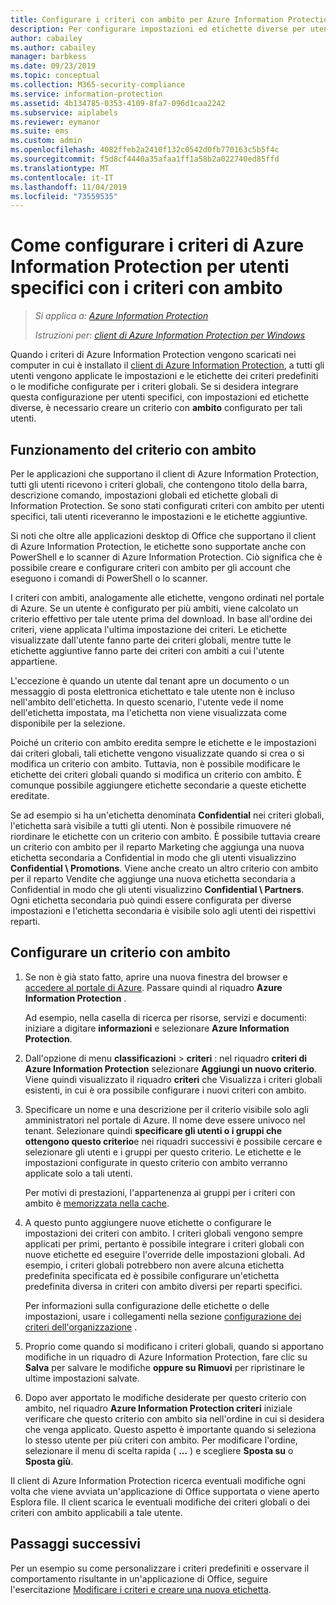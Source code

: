 ```yaml
---
title: Configurare i criteri con ambito per Azure Information Protection - AIP
description: Per configurare impostazioni ed etichette diverse per utenti specifici, è necessario configurare un criterio con ambito per Azure Information Protection.
author: cabailey
ms.author: cabailey
manager: barbkess
ms.date: 09/23/2019
ms.topic: conceptual
ms.collection: M365-security-compliance
ms.service: information-protection
ms.assetid: 4b134785-0353-4109-8fa7-096d1caa2242
ms.subservice: aiplabels
ms.reviewer: eymanor
ms.suite: ems
ms.custom: admin
ms.openlocfilehash: 4082ffeb2a2410f132c0542d0fb770163c5b5f4c
ms.sourcegitcommit: f5d8cf4440a35afaa1ff1a58b2a022740ed85ffd
ms.translationtype: MT
ms.contentlocale: it-IT
ms.lasthandoff: 11/04/2019
ms.locfileid: "73559535"
---
```

# <a name="how-to-configure-the-azure-information-protection-policy-for-specific-users-by-using-scoped-policies"></a>Come configurare i criteri di Azure Information Protection per utenti specifici con i criteri con ambito

>*Si applica a: [Azure Information Protection](https://azure.microsoft.com/pricing/details/information-protection)*
>
> *Istruzioni per: [client di Azure Information Protection per Windows](faqs.md#whats-the-difference-between-the-azure-information-protection-client-and-the-azure-information-protection-unified-labeling-client)*

Quando i criteri di Azure Information Protection vengono scaricati nei computer in cui è installato il [client di Azure Information Protection](https://www.microsoft.com/en-us/download/details.aspx?id=53018), a tutti gli utenti vengono applicate le impostazioni e le etichette dei criteri predefiniti o le modifiche configurate per i criteri globali. Se si desidera integrare questa configurazione per utenti specifici, con impostazioni ed etichette diverse, è necessario creare un criterio con **ambito** configurato per tali utenti.

## <a name="how-scoped-policies-work"></a>Funzionamento del criterio con ambito

Per le applicazioni che supportano il client di Azure Information Protection, tutti gli utenti ricevono i criteri globali, che contengono titolo della barra, descrizione comando, impostazioni globali ed etichette globali di Information Protection. Se sono stati configurati criteri con ambito per utenti specifici, tali utenti riceveranno le impostazioni e le etichette aggiuntive. 

Si noti che oltre alle applicazioni desktop di Office che supportano il client di Azure Information Protection, le etichette sono supportate anche con PowerShell e lo scanner di Azure Information Protection. Ciò significa che è possibile creare e configurare criteri con ambito per gli account che eseguono i comandi di PowerShell o lo scanner. 

I criteri con ambiti, analogamente alle etichette, vengono ordinati nel portale di Azure. Se un utente è configurato per più ambiti, viene calcolato un criterio effettivo per tale utente prima del download. In base all'ordine dei criteri, viene applicata l'ultima impostazione dei criteri. Le etichette visualizzate dall'utente fanno parte dei criteri globali, mentre tutte le etichette aggiuntive fanno parte dei criteri con ambiti a cui l'utente appartiene.

L'eccezione è quando un utente dal tenant apre un documento o un messaggio di posta elettronica etichettato e tale utente non è incluso nell'ambito dell'etichetta. In questo scenario, l'utente vede il nome dell'etichetta impostata, ma l'etichetta non viene visualizzata come disponibile per la selezione.  

Poiché un criterio con ambito eredita sempre le etichette e le impostazioni dai criteri globali, tali etichette vengono visualizzate quando si crea o si modifica un criterio con ambito. Tuttavia, non è possibile modificare le etichette dei criteri globali quando si modifica un criterio con ambito. È comunque possibile aggiungere etichette secondarie a queste etichette ereditate.

Se ad esempio si ha un'etichetta denominata **Confidential** nei criteri globali, l'etichetta sarà visibile a tutti gli utenti. Non è possibile rimuovere né riordinare le etichette con un criterio con ambito. È possibile tuttavia creare un criterio con ambito per il reparto Marketing che aggiunga una nuova etichetta secondaria a Confidential in modo che gli utenti visualizzino **Confidential \ Promotions**. Viene anche creato un altro criterio con ambito per il reparto Vendite che aggiunge una nuova etichetta secondaria a Confidential in modo che gli utenti visualizzino **Confidential \ Partners**. Ogni etichetta secondaria può quindi essere configurata per diverse impostazioni e l'etichetta secondaria è visibile solo agli utenti dei rispettivi reparti.

## <a name="configure-a-scoped-policy"></a>Configurare un criterio con ambito

1. Se non è già stato fatto, aprire una nuova finestra del browser e [accedere al portale di Azure](configure-policy.md#signing-in-to-the-azure-portal). Passare quindi al riquadro **Azure Information Protection** .

    Ad esempio, nella casella di ricerca per risorse, servizi e documenti: iniziare a digitare **informazioni** e selezionare **Azure Information Protection**.

2. Dall'opzione di menu **classificazioni** > **criteri** : nel riquadro **criteri di Azure Information Protection** selezionare **Aggiungi un nuovo criterio**. Viene quindi visualizzato il riquadro **criteri** che Visualizza i criteri globali esistenti, in cui è ora possibile configurare i nuovi criteri con ambito.

3. Specificare un nome e una descrizione per il criterio visibile solo agli amministratori nel portale di Azure. Il nome deve essere univoco nel tenant. Selezionare quindi **specificare gli utenti o i gruppi che ottengono questo criterio**e nei riquadri successivi è possibile cercare e selezionare gli utenti e i gruppi per questo criterio. Le etichette e le impostazioni configurate in questo criterio con ambito verranno applicate solo a tali utenti.
    
    Per motivi di prestazioni, l'appartenenza ai gruppi per i criteri con ambito è [memorizzata nella cache](prepare.md#group-membership-caching-by-azure-information-protection).

4. A questo punto aggiungere nuove etichette o configurare le impostazioni dei criteri con ambito. I criteri globali vengono sempre applicati per primi, pertanto è possibile integrare i criteri globali con nuove etichette ed eseguire l'override delle impostazioni globali. Ad esempio, i criteri globali potrebbero non avere alcuna etichetta predefinita specificata ed è possibile configurare un'etichetta predefinita diversa in criteri con ambito diversi per reparti specifici.

    Per informazioni sulla configurazione delle etichette o delle impostazioni, usare i collegamenti nella sezione [configurazione dei criteri dell'organizzazione](configure-policy.md#configuring-your-organizations-policy) .

6. Proprio come quando si modificano i criteri globali, quando si apportano modifiche in un riquadro di Azure Information Protection, fare clic su **Salva** per salvare le modifiche **oppure su Rimuovi** per ripristinare le ultime impostazioni salvate. 

7. Dopo aver apportato le modifiche desiderate per questo criterio con ambito, nel riquadro **Azure Information Protection criteri** iniziale verificare che questo criterio con ambito sia nell'ordine in cui si desidera che venga applicato. Questo aspetto è importante quando si seleziona lo stesso utente per più criteri con ambito. Per modificare l'ordine, selezionare il menu di scelta rapida ( **...** ) e scegliere **Sposta su** o **Sposta giù**. 

Il client di Azure Information Protection ricerca eventuali modifiche ogni volta che viene avviata un'applicazione di Office supportata o viene aperto Esplora file. Il client scarica le eventuali modifiche dei criteri globali o dei criteri con ambito applicabili a tale utente.

## <a name="next-steps"></a>Passaggi successivi

Per un esempio su come personalizzare i criteri predefiniti e osservare il comportamento risultante in un'applicazione di Office, seguire l'esercitazione [Modificare i criteri e creare una nuova etichetta](infoprotect-quick-start-tutorial.md).

